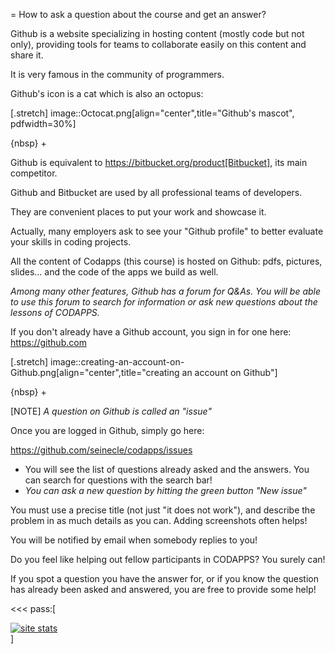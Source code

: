 = How to ask a question about the course and get an answer?

Github is a website specializing in hosting content (mostly code but not only), providing tools for teams to collaborate easily on this content and share it.

It is very famous in the community of programmers.

Github's icon is a cat which is also an octopus:

[.stretch]
image::Octocat.png[align="center",title="Github's mascot", pdfwidth=30%]

{nbsp} +

Github is equivalent to https://bitbucket.org/product[Bitbucket], its main competitor.

Github and Bitbucket are used by all professional teams of developers.

They are convenient places to put your work and showcase it.

Actually, many employers ask to see your "Github profile" to better evaluate your skills in coding projects.

All the content of Codapps (this course) is hosted on Github: pdfs, pictures, slides... and the code of the apps we build as well.

*Among many other features, Github has a forum for Q&As.
You will be able to use this forum to search for information or ask new questions about the lessons of CODAPPS.*


If you don't already have a Github account, you sign in for one here: https://github.com

[.stretch]
image::creating-an-account-on-Github.png[align="center",title="creating an account on Github"]

{nbsp} +


[NOTE]
*A question on Github is called an "issue"*

Once you are logged in Github, simply go here:

https://github.com/seinecle/codapps/issues

- You will see the list of questions already asked and the answers. You can search for questions with the search bar!
- *You can ask a new question by hitting the green button "New issue"*

You must use a precise title (not just "it does not work"), and describe the problem in as much details as you can. Adding screenshots often helps!

You will be notified by email when somebody replies to you!


Do you feel like helping out fellow participants in CODAPPS? You surely can!

If you spot a question you have the answer for, or if you know the question has already been asked and answered, you are free to provide some help!


<<<
pass:[    <!-- Start of StatCounter Code for Default Guide -->
    <script type="text/javascript">
        var sc_project = 11592657;
        var sc_invisible = 1;
        var sc_security = "11592657";
        var scJsHost = (("https:" == document.location.protocol) ?
            "https://secure." : "http://www.");
        document.write("<sc" + "ript type='text/javascript' src='" +
            scJsHost +
            "statcounter.com/counter/counter.js'></" + "script>");
    </script>
    <noscript><div class="statcounter"><a title="site stats"
    href="http://statcounter.com/" target="_blank"><img
    class="statcounter"
    src="//c.statcounter.com/11592657/0/11592657/1/" alt="site
    stats"></a></div></noscript>
    <!-- End of StatCounter Code for Default Guide -->]
